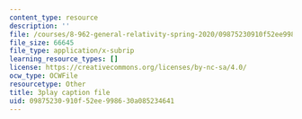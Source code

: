 ```yaml
---
content_type: resource
description: ''
file: /courses/8-962-general-relativity-spring-2020/09875230910f52ee998630a085234641_K1vpc9YwlQI.vtt
file_size: 66645
file_type: application/x-subrip
learning_resource_types: []
license: https://creativecommons.org/licenses/by-nc-sa/4.0/
ocw_type: OCWFile
resourcetype: Other
title: 3play caption file
uid: 09875230-910f-52ee-9986-30a085234641
---
```

